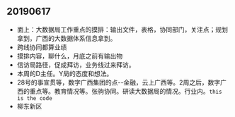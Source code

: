 ## 20190617
* 面上：大数据局工作重点的摸排：输出文件，表格，协同部门，关注点；规划拿到，广西的大数据体系信息拿到。
* 跨线协同都算业绩
* 摸排内容，聊什么，月底之前有输出物
* 信访局路径，促成拜访，业务线过来拜访。
* 本周的D主任。Y局的态度和想法。
* 28号的事宣贯等，数字广西集团的点--金融，云上广西等。2周之后，数字广西的重点等。教育情况等。张驹协同。研读大数据局的情况。行业内。`this is the code`
* 柳东新区 